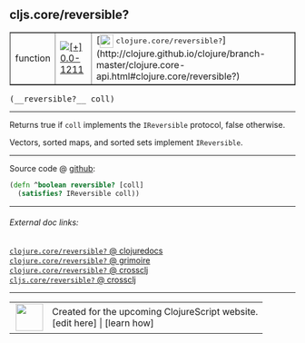## cljs.core/reversible?



 <table border="1">
<tr>
<td>function</td>
<td><a href="https://github.com/cljsinfo/cljs-api-docs/tree/0.0-1211"><img valign="middle" alt="[+] 0.0-1211" title="Added in 0.0-1211" src="https://img.shields.io/badge/+-0.0--1211-lightgrey.svg"></a> </td>
<td>
[<img height="24px" valign="middle" src="http://i.imgur.com/1GjPKvB.png"> <samp>clojure.core/reversible?</samp>](http://clojure.github.io/clojure/branch-master/clojure.core-api.html#clojure.core/reversible?)
</td>
</tr>
</table>


 <samp>
(__reversible?__ coll)<br>
</samp>

---

Returns true if `coll` implements the `IReversible` protocol, false otherwise.

Vectors, sorted maps, and sorted sets implement `IReversible`.



---






Source code @ [github](https://github.com/clojure/clojurescript/blob/r1895/src/cljs/cljs/core.cljs#L1923-L1924):

```clj
(defn ^boolean reversible? [coll]
  (satisfies? IReversible coll))
```

<!--
Repo - tag - source tree - lines:

 <pre>
clojurescript @ r1895
└── src
    └── cljs
        └── cljs
            └── <ins>[core.cljs:1923-1924](https://github.com/clojure/clojurescript/blob/r1895/src/cljs/cljs/core.cljs#L1923-L1924)</ins>
</pre>

-->

---



###### External doc links:

[`clojure.core/reversible?` @ clojuredocs](http://clojuredocs.org/clojure.core/reversible_q)<br>
[`clojure.core/reversible?` @ grimoire](http://conj.io/store/v1/org.clojure/clojure/1.7.0-beta3/clj/clojure.core/reversible%3F/)<br>
[`clojure.core/reversible?` @ crossclj](http://crossclj.info/fun/clojure.core/reversible%3F.html)<br>
[`cljs.core/reversible?` @ crossclj](http://crossclj.info/fun/cljs.core.cljs/reversible%3F.html)<br>

---

 <table>
<tr><td>
<img valign="middle" align="right" width="48px" src="http://i.imgur.com/Hi20huC.png">
</td><td>
Created for the upcoming ClojureScript website.<br>
[edit here] | [learn how]
</td></tr></table>

[edit here]:https://github.com/cljsinfo/cljs-api-docs/blob/master/cljsdoc/cljs.core/reversibleQMARK.cljsdoc
[learn how]:https://github.com/cljsinfo/cljs-api-docs/wiki/cljsdoc-files

<!--

This information was too distracting to show to readers, but I'll leave it
commented here since it is helpful to:

- pretty-print the data used to generate this document
- and show how to retrieve that data



The API data for this symbol:

```clj
{:description "Returns true if `coll` implements the `IReversible` protocol, false otherwise.\n\nVectors, sorted maps, and sorted sets implement `IReversible`.",
 :return-type boolean,
 :ns "cljs.core",
 :name "reversible?",
 :signature ["[coll]"],
 :history [["+" "0.0-1211"]],
 :type "function",
 :full-name-encode "cljs.core/reversibleQMARK",
 :source {:code "(defn ^boolean reversible? [coll]\n  (satisfies? IReversible coll))",
          :title "Source code",
          :repo "clojurescript",
          :tag "r1895",
          :filename "src/cljs/cljs/core.cljs",
          :lines [1923 1924]},
 :full-name "cljs.core/reversible?",
 :clj-symbol "clojure.core/reversible?"}

```

Retrieve the API data for this symbol:

```clj
;; from Clojure REPL
(require '[clojure.edn :as edn])
(-> (slurp "https://raw.githubusercontent.com/cljsinfo/cljs-api-docs/catalog/cljs-api.edn")
    (edn/read-string)
    (get-in [:symbols "cljs.core/reversible?"]))
```

-->
